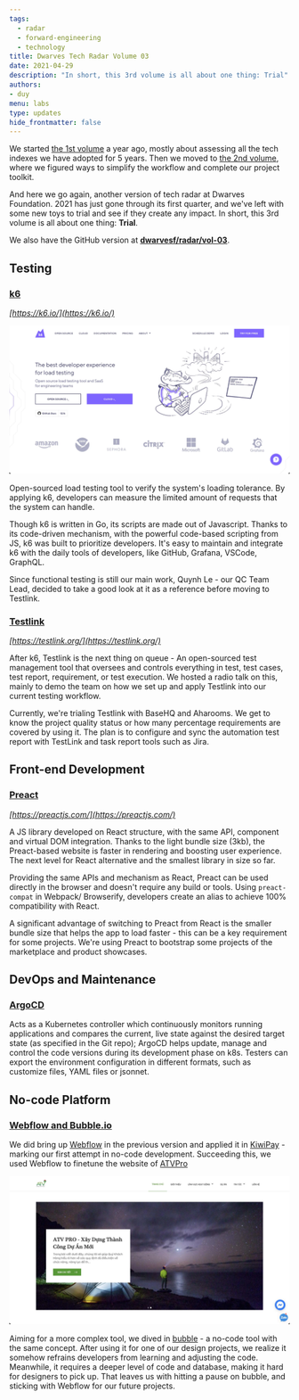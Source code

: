 ```yaml
---
tags: 
  - radar
  - forward-engineering
  - technology
title: Dwarves Tech Radar Volume 03
date: 2021-04-29
description: "In short, this 3rd volume is all about one thing: Trial"
authors:
- duy
menu: labs
type: updates
hide_frontmatter: false
---
```


We started [the 1st volume](https://github.com/dwarvesf/radar/tree/master/vol-01) a year ago, mostly about assessing all the tech indexes we have adopted for 5 years. Then we moved to [the 2nd volume](https://github.com/dwarvesf/radar/tree/master/vol-02), where we figured ways to simplify the workflow and complete our project toolkit.

And here we go again, another version of tech radar at Dwarves Foundation. 2021 has just gone through its first quarter, and we've left with some new toys to trial and see if they create any impact. In short, this 3rd volume is all about one thing: **Trial**.

We also have the GitHub version at **[dwarvesf/radar/vol-03](https://github.com/dwarvesf/radar/tree/master/vol-03)**.

## Testing
### [k6](https://github.com/dwarvesf/radar/blob/master/vol-03/k6.md)
*[https://k6.io/](https://k6.io/)*

![](assets/dwarves-tech-radar-volume-03_4d92977a7295c51f3e0fdd3d3966aedd_md5.webp)

Open-sourced load testing tool to verify the system's loading tolerance. By applying k6, developers can measure the limited amount of requests that the system can handle.

Though k6 is written in Go, its scripts are made out of Javascript. Thanks to its code-driven mechanism, with the powerful code-based scripting from JS, k6 was built to prioritize developers. It's easy to maintain and integrate k6 with the daily tools of developers, like GitHub, Grafana, VSCode, GraphQL.

Since functional testing is still our main work, Quynh Le - our QC Team Lead, decided to take a good look at it as a reference before moving to Testlink.

### [Testlink](https://github.com/dwarvesf/radar/blob/master/vol-03/testlink.md)
*[https://testlink.org/](https://testlink.org/)*

After k6, Testlink is the next thing on queue - An open-sourced test management tool that oversees and controls everything in test, test cases, test report, requirement, or test execution. We hosted a radio talk on this, mainly to demo the team on how we set up and apply Testlink into our current testing workflow.

Currently, we're trialing Testlink with BaseHQ and Aharooms. We get to know the project quality status or how many percentage requirements are covered by using it. The plan is to configure and sync the automation test report with TestLink and task report tools such as Jira.

## Front-end Development
### [Preact](https://github.com/dwarvesf/radar/blob/master/vol-03/preact.md)
*[https://preactjs.com/](https://preactjs.com/)*

A JS library developed on React structure, with the same API, component and virtual DOM integration. Thanks to the light bundle size (3kb), the Preact-based website is faster in rendering and boosting user experience. The next level for React alternative and the smallest library in size so far.

Providing the same APIs and mechanism as React, Preact can be used directly in the browser and doesn't require any build or tools. Using `preact-compat` in Webpack/ Browserify, developers create an alias to achieve 100% compatibility with React.

A significant advantage of switching to Preact from React is the smaller bundle size that helps the app to load faster - this can be a key requirement for some projects. We're using Preact to bootstrap some projects of the marketplace and product showcases.

## DevOps and Maintenance
### [ArgoCD](https://github.com/dwarvesf/radar/blob/master/vol-03/argoCD.md)
Acts as a Kubernetes controller which continuously monitors running applications and compares the current, live state against the desired target state (as specified in the Git repo); ArgoCD helps update, manage and control the code versions during its development phase on k8s. Testers can export the environment configuration in different formats, such as customize files, YAML files or jsonnet.

## No-code Platform
### [Webflow and Bubble.io](https://github.com/dwarvesf/radar/blob/master/vol-03/nocode.md)
We did bring up [Webflow](https://webflow.com/) in the previous version and applied it in [KiwiPay](https://kiwipay.webflow.io/) - marking our first attempt in no-code development. Succeeding this, we used Webflow to finetune the website of [ATVPro](https://atvpro.webflow.io/)

![](assets/dwarves-tech-radar-volume-03_178bf3e1958cd514ccb99d9a3b4ce3bf_md5.webp)

Aiming for a more complex tool, we dived in [bubble](https://bubble.io/) - a no-code tool with the same concept. After using it for one of our design projects, we realize it somehow refrains developers from learning and adjusting the code. Meanwhile, it requires a deeper level of code and database, making it hard for designers to pick up. That leaves us with hitting a pause on bubble, and sticking with Webflow for our future projects.